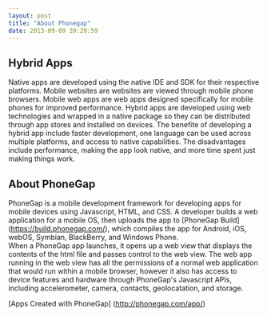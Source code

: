 ```yaml
---
layout: post
title: "About Phonegap"
date: 2013-09-09 20:29:59
---
```


Hybrid Apps
-------------
Native apps are developed using the native IDE and SDK for their respective platforms. Mobile websites are websites are viewed through mobile phone browsers. Mobile web apps are web apps designed specifically for mobile phones for improved performance. Hybrid apps are developed using web technologies and wrapped in a native package so they can be distributed through app stores and installed on devices. The benefite of developing a hybrid app include faster development, one language can be used across multiple platforms, and access to native capabilities. The disadvantages include performance, making the app look native, and more time spent just making things work.


About PhoneGap
--------------
PhoneGap is a mobile development framework for developing apps for mobile devices using Javascript, HTML, and CSS. A developer builds a web application for a mobile OS, then uploads the app to [PhoneGap Build] (https://build.phonegap.com/), which compiles the app for Android, iOS, webOS, Symbian, BlackBerry, and Windows Phone.  
When a PhoneGap app launches, it opens up a web view that displays the contents of the html file and passes control to the web view. The web app running in the web view has all the permissions of a normal web application that would run within a mobile browser, however it also has access to device features and hardware through PhoneGap's Javascript APIs, including accelerometer, camera, contacts, geolocatation, and storage. 

[Apps Created with PhoneGap] (http://phonegap.com/app/)
